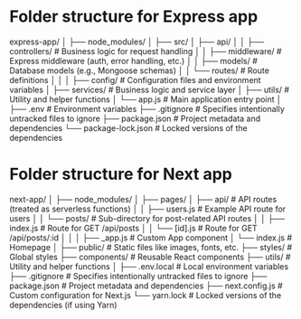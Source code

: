 # Folder structure for Express app
express-app/
│
├── node_modules/
│
├── src/
│   ├── api/
│   │   ├── controllers/     # Business logic for request handling
│   │   ├── middleware/      # Express middleware (auth, error handling, etc.)
│   │   ├── models/          # Database models (e.g., Mongoose schemas)
│   │   └── routes/          # Route definitions
│   │
│   ├── config/              # Configuration files and environment variables
│   ├── services/            # Business logic and service layer
│   ├── utils/               # Utility and helper functions
│   └── app.js               # Main application entry point
│
├── .env                     # Environment variables
├── .gitignore               # Specifies intentionally untracked files to ignore
├── package.json             # Project metadata and dependencies
└── package-lock.json        # Locked versions of the dependencies

# Folder structure for Next app

next-app/
│
├── node_modules/
│
├── pages/
│   ├── api/                 # API routes (treated as serverless functions)
│   │   ├── users.js         # Example API route for users
│   │   └── posts/           # Sub-directory for post-related API routes
│   │       ├── index.js     # Route for GET /api/posts
│   │       └── [id].js      # Route for GET /api/posts/:id
│   │
│   ├── _app.js              # Custom App component
│   └── index.js             # Homepage
│
├── public/                  # Static files like images, fonts, etc.
├── styles/                  # Global styles
├── components/              # Reusable React components
├── utils/                   # Utility and helper functions
│
├── .env.local               # Local environment variables
├── .gitignore               # Specifies intentionally untracked files to ignore
├── package.json             # Project metadata and dependencies
├── next.config.js           # Custom configuration for Next.js
└── yarn.lock                # Locked versions of the dependencies (if using Yarn)
